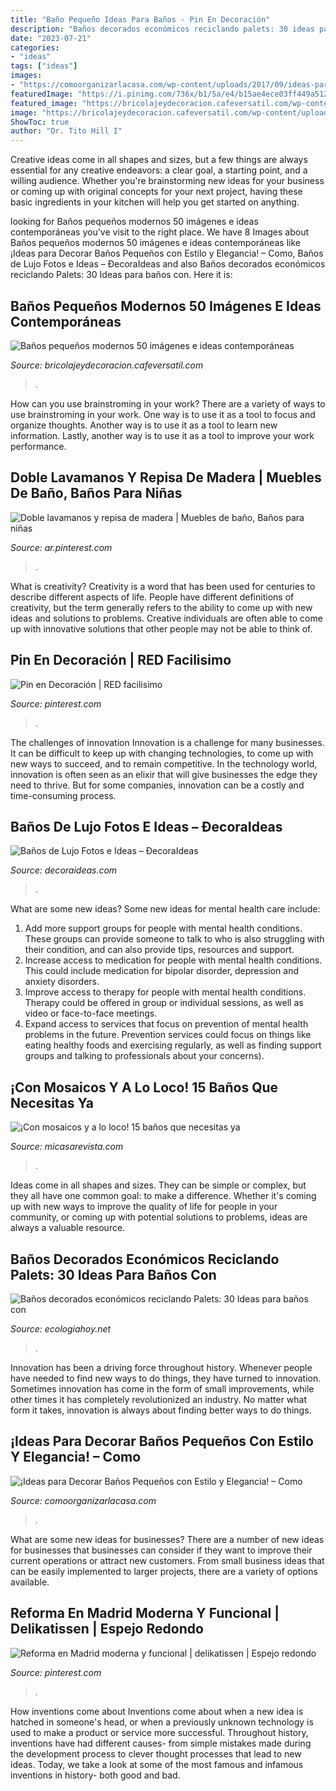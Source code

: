 ```yaml
---
title: "Baño Pequeño Ideas Para Baños - Pin En Decoración"
description: "Baños decorados económicos reciclando palets: 30 ideas para baños con"
date: "2023-07-21"
categories:
- "ideas"
tags: ["ideas"]
images:
- "https://comoorganizarlacasa.com/wp-content/uploads/2017/09/ideas-para-decorar-banos-pequenos-16.jpg"
featuredImage: "https://i.pinimg.com/736x/b1/5a/e4/b15ae4ece03ff449a512c873159146ed.jpg"
featured_image: "https://bricolajeydecoracion.cafeversatil.com/wp-content/uploads/2016/08/003-5.jpg"
image: "https://bricolajeydecoracion.cafeversatil.com/wp-content/uploads/2016/08/003-5.jpg"
ShowToc: true
author: "Dr. Tito Hill I"
---
```



Creative ideas come in all shapes and sizes, but a few things are always essential for any creative endeavors: a clear goal, a starting point, and a willing audience. Whether you're brainstorming new ideas for your business or coming up with original concepts for your next project, having these basic ingredients in your kitchen will help you get started on anything.

	

		
looking for Baños pequeños modernos 50 imágenes e ideas contemporáneas you've visit to the right place. We have 8 Images about Baños pequeños modernos 50 imágenes e ideas contemporáneas like ¡Ideas para Decorar Baños Pequeños con Estilo y Elegancia! – Como, Baños de Lujo Fotos e Ideas – ÐecoraIdeas and also Baños decorados económicos reciclando Palets: 30 Ideas para baños con. Here it is:
		
    
## Baños Pequeños Modernos 50 Imágenes E Ideas Contemporáneas

<img loading=lazy src="https://bricolajeydecoracion.cafeversatil.com/wp-content/uploads/2016/08/003-5.jpg" onerror="this.onerror=null;this.src='https://tse1.mm.bing.net/th?id=OIP.bArqzggyJOtug7X5p6_68gHaK5&amp;pid=15.1';" alt="Baños pequeños modernos 50 imágenes e ideas contemporáneas">

_Source: bricolajeydecoracion.cafeversatil.com_

>. 

	

How can you use brainstroming in your work?
There are a variety of ways to use brainstroming in your work. One way is to use it as a tool to focus and organize thoughts. Another way is to use it as a tool to learn new information. Lastly, another way is to use it as a tool to improve your work performance.

    
## Doble Lavamanos Y Repisa De Madera | Muebles De Baño, Baños Para Niñas

<img loading=lazy src="https://i.pinimg.com/736x/b1/5a/e4/b15ae4ece03ff449a512c873159146ed.jpg" onerror="this.onerror=null;this.src='https://tse3.mm.bing.net/th?id=OIP.gJi48EEWq-lveM76o12KcgHaLH&amp;pid=15.1';" alt="Doble lavamanos y repisa de madera | Muebles de baño, Baños para niñas">

_Source: ar.pinterest.com_

>. 

	

What is creativity?
Creativity is a word that has been used for centuries to describe different aspects of life. People have different definitions of creativity, but the term generally refers to the ability to come up with new ideas and solutions to problems. Creative individuals are often able to come up with innovative solutions that other people may not be able to think of.

    
## Pin En Decoración | RED Facilisimo

<img loading=lazy src="https://i.pinimg.com/736x/12/a0/11/12a0118d434a26f656ca3a2c64f61a08.jpg" onerror="this.onerror=null;this.src='https://tse2.mm.bing.net/th?id=OIP.wOEVMrkhPLC1Xb88jRrKyQHaLH&amp;pid=15.1';" alt="Pin en Decoración | RED facilisimo">

_Source: pinterest.com_

>. 

	

The challenges of innovation
Innovation is a challenge for many businesses. It can be difficult to keep up with changing technologies, to come up with new ways to succeed, and to remain competitive. In the technology world, innovation is often seen as an elixir that will give businesses the edge they need to thrive. But for some companies, innovation can be a costly and time-consuming process.

    
## Baños De Lujo Fotos E Ideas – ÐecoraIdeas

<img loading=lazy src="https://decoraideas.com/wp-content/uploads/2016/05/08_guetzli-768x1152.jpg" onerror="this.onerror=null;this.src='https://tse1.mm.bing.net/th?id=OIP.m6MMPowmmZJ_7MksRIz7ywHaLH&amp;pid=15.1';" alt="Baños de Lujo Fotos e Ideas – ÐecoraIdeas">

_Source: decoraideas.com_

>. 

	

What are some new ideas?
Some new ideas for mental health care include:
1. Add more support groups for people with mental health conditions. These groups can provide someone to talk to who is also struggling with their condition, and can also provide tips, resources and support.
2. Increase access to medication for people with mental health conditions. This could include medication for bipolar disorder, depression and anxiety disorders.
3. Improve access to therapy for people with mental health conditions. Therapy could be offered in group or individual sessions, as well as video or face-to-face meetings.
4. Expand access to services that focus on prevention of mental health problems in the future. Prevention services could focus on things like eating healthy foods and exercising regularly, as well as finding support groups and talking to professionals about your concerns).

    
## ¡Con Mosaicos Y A Lo Loco! 15 Baños Que Necesitas Ya

<img loading=lazy src="https://hips.hearstapps.com/es.h-cdn.co/mcres/images/mi-casa/banos/banos-con-mosaicos/revitalizar/1732125-1-esl-ES/revitalizar.jpg?resize=480:*" onerror="this.onerror=null;this.src='https://tse4.mm.bing.net/th?id=OIP.ARWr91xvm6wpx-UotYWBfQHaJ4&amp;pid=15.1';" alt="¡Con mosaicos y a lo loco! 15 baños que necesitas ya">

_Source: micasarevista.com_

>. 

	

Ideas come in all shapes and sizes. They can be simple or complex, but they all have one common goal: to make a difference. Whether it's coming up with new ways to improve the quality of life for people in your community, or coming up with potential solutions to problems, ideas are always a valuable resource.

    
## Baños Decorados Económicos Reciclando Palets: 30 Ideas Para Baños Con

<img loading=lazy src="http://ecologiahoy.net/wp-content/uploads/2015/09/bano8-2-684x1024.jpg" onerror="this.onerror=null;this.src='https://tse4.mm.bing.net/th?id=OIP.rVTQWxfoa34G00lACsNtPAHaLF&amp;pid=15.1';" alt="Baños decorados económicos reciclando Palets: 30 Ideas para baños con">

_Source: ecologiahoy.net_

>. 

	

Innovation has been a driving force throughout history. Whenever people have needed to find new ways to do things, they have turned to innovation. Sometimes innovation has come in the form of small improvements, while other times it has completely revolutionized an industry. No matter what form it takes, innovation is always about finding better ways to do things.

    
## ¡Ideas Para Decorar Baños Pequeños Con Estilo Y Elegancia! – Como

<img loading=lazy src="https://comoorganizarlacasa.com/wp-content/uploads/2017/09/ideas-para-decorar-banos-pequenos-16.jpg" onerror="this.onerror=null;this.src='https://tse2.mm.bing.net/th?id=OIP.xR3JLqVv0mSD__9_GElvQgHaJ4&amp;pid=15.1';" alt="¡Ideas para Decorar Baños Pequeños con Estilo y Elegancia! – Como">

_Source: comoorganizarlacasa.com_

>. 

	

What are some new ideas for businesses?
There are a number of new ideas for businesses that businesses can consider if they want to improve their current operations or attract new customers. From small business ideas that can be easily implemented to larger projects, there are a variety of options available.

    
## Reforma En Madrid Moderna Y Funcional | Delikatissen | Espejo Redondo

<img loading=lazy src="https://i.pinimg.com/736x/64/30/99/6430998d9587b03b59d7bfabfd429032.jpg" onerror="this.onerror=null;this.src='https://tse3.mm.bing.net/th?id=OIP.GdT1fAo3f1Udo-Jb-433dQHaLH&amp;pid=15.1';" alt="Reforma en Madrid moderna y funcional | delikatissen | Espejo redondo">

_Source: pinterest.com_

>. 

	

How inventions come about
Inventions come about when a new idea is hatched in someone's head, or when a previously unknown technology is used to make a product or service more successful. Throughout history, inventions have had different causes- from simple mistakes made during the development process to clever thought processes that lead to new ideas. Today, we take a look at some of the most famous and infamous inventions in history- both good and bad.

